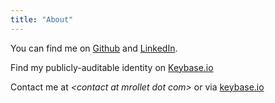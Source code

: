 ```yaml
---
title: "About"
---
```


You can find me on [Github](https://github.com/matletix/) and
[LinkedIn](https://linkedin.com/in/mrollet/).

Find my publicly-auditable identity on
[Keybase.io](https://keybase.io/matletix)

Contact me at *\<contact at mrollet dot com\>* or via
[keybase.io](https://keybase.io/matletix)

